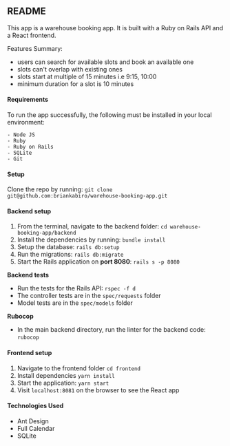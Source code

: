 ## README
This app is a warehouse booking app. It is built with a Ruby on Rails API and a React frontend.

Features Summary:
- users can search for available slots and book an available one
- slots can't overlap with existing ones
- slots start at multiple of 15 minutes i.e 9:15, 10:00
- minimum duration for a slot is 10 minutes 

#### Requirements
To run the app successfully, the following must be installed in your local environment: 
```
- Node JS
- Ruby
- Ruby on Rails
- SQLite
- Git
```

#### Setup
Clone the repo by running: `git clone git@github.com:briankabiro/warehouse-booking-app.git`

#### Backend setup
1. From the terminal, navigate to the backend folder: `cd warehouse-booking-app/backend`
2. Install the dependencies by running: `bundle install`
3. Setup the database: `rails db:setup`
4. Run the migrations: `rails db:migrate`
6. Start the Rails application on **port 8080**:
`rails s -p 8080`

**Backend tests**
- Run the tests for the Rails API: 
`rspec -f d`
- The controller tests are in the `spec/requests` folder
- Model tests are in the `spec/models` folder

**Rubocop**
- In the main backend directory, run the linter for the backend code:
`rubocop`

#### Frontend setup
1. Navigate to the frontend folder
`cd frontend`
2. Install dependencies
`yarn install`
3. Start the application:
`yarn start`
4. Visit `localhost:8081` on the browser to see the React app

#### Technologies Used
- Ant Design
- Full Calendar
- SQLite